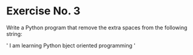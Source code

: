# Exercise No. 3

Write a Python program that remove the extra spaces from the following string:


' I am        learning Python      bject        oriented     programming '
